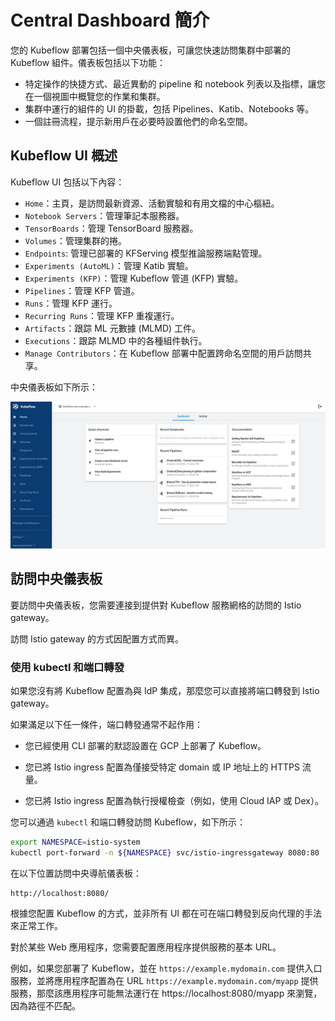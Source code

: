 # Central Dashboard 簡介

您的 Kubeflow 部署包括一個中央儀表板，可讓您快速訪問集群中部署的 Kubeflow 組件。儀表板包括以下功能：

- 特定操作的快捷方式、最近異動的 pipeline 和 notebook 列表以及指標，讓您在一個視圖中概覽您的作業和集群。
- 集群中運行的組件的 UI 的掛載，包括 Pipelines、Katib、Notebooks 等。
- 一個註冊流程，提示新用戶在必要時設置他們的命名空間。

## Kubeflow UI 概述

Kubeflow UI 包括以下內容：

- `Home`：主頁，是訪問最新資源、活動實驗和有用文檔的中心樞紐。
- `Notebook Servers`：管理筆記本服務器。
- `TensorBoards`：管理 TensorBoard 服務器。
- `Volumes`：管理集群的捲。
- `Endpoints`: 管理已部署的 KFServing 模型推論服務端點管理。
- `Experiments (AutoML)`：管理 Katib 實驗。
- `Experiments (KFP)`：管理 Kubeflow 管道 (KFP) 實驗。
- `Pipelines`：管理 KFP 管道。
- `Runs`：管理 KFP 運行。
- `Recurring Runs`：管理 KFP 重複運行。
- `Artifacts`：跟踪 ML 元數據 (MLMD) 工件。
- `Executions`：跟踪 MLMD 中的各種組件執行。
- `Manage Contributors`：在 Kubeflow 部署中配置跨命名空間的用戶訪問共享。

中央儀表板如下所示：

![](./assets/central-ui.png)

## 訪問中央儀表板

要訪問中央儀表板，您需要連接到提供對 Kubeflow 服務網格的訪問的 Istio gateway。

訪問 Istio gateway 的方式因配置方式而異。

### 使用 kubectl 和端口轉發

如果您沒有將 Kubeflow 配置為與 IdP 集成，那麼您可以直接將端口轉發到 Istio gateway。

如果滿足以下任一條件，端口轉發通常不起作用：

- 您已經使用 CLI 部署的默認設置在 GCP 上部署了 Kubeflow。

- 您已將 Istio ingress 配置為僅接受特定 domain 或 IP 地址上的 HTTPS 流量。

- 您已將 Istio ingress 配置為執行授權檢查（例如，使用 Cloud IAP 或 Dex）。

您可以通過 `kubectl` 和端口轉發訪問 Kubeflow，如下所示：

```bash
export NAMESPACE=istio-system
kubectl port-forward -n ${NAMESPACE} svc/istio-ingressgateway 8080:80
```

在以下位置訪問中央導航儀表板：

```
http://localhost:8080/
```

根據您配置 Kubeflow 的方式，並非所有 UI 都在可在端口轉發到反向代理的手法來正常工作。

對於某些 Web 應用程序，您需要配置應用程序提供服務的基本 URL。

例如，如果您部署了 Kubeflow，並在 `https://example.mydomain.com` 提供入口服務，並將應用程序配置為在 URL `https://example.mydomain.com/myapp` 提供服務，那麼該應用程序可能無法運行在 https://localhost:8080/myapp 來瀏覽，因為路徑不匹配。
